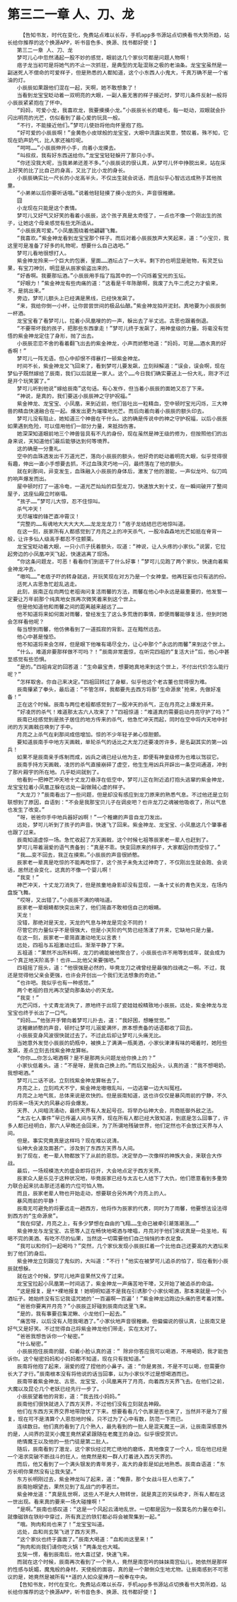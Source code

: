 # 第三二一章 人、刀、龙
        【告知书友，时代在变化，免费站点难以长存，手机app多书源站点切换看书大势所趋，站长给你推荐的这个换源APP，听书音色多、换源、找书都好使！】
       第三二一章 人、刀、龙
       梦可儿心中忽然涌起一股不妙的感觉，眼前这几个家伙可都是问题人物啊！
       痞子龙当初可是将她气的不止一次抓狂，是典型的无耻混账之极的老油条。龙宝宝虽然是一副迷死人不偿命的可爱样子，但是熟悉的人都知道，这个小东西人小鬼大，千真万确不是一个省油的灯。
       小辰辰如果跟他们混在一起，天啊，她不敢想象了！
       当看到龙宝宝眨动着一双明亮的大眼，一副人畜无害的样子接近时，梦可儿条件反射一般将小辰辰紧紧抱在了怀中。
       “妈妈，可爱小龙，我喜欢龙，我要摸摸小龙。”小辰辰长长的睫毛，每一眨动，双眼就会扑闪出明亮的光芒，仿似看到了最心爱的玩具一般。
       “不行，不能接近他们。”梦可儿使劲将他向怀里抱了抱。
       “好可爱的小辰辰啊！”金黄色小皮球般的龙宝宝，大眼中流露出笑意，赞叹着。殊不知，它现在奶声奶气，比人家还袖珍呢。
       “呵呵……”小辰辰伸开小手，向着小龙摸去。
       “叫叔叔，我有好东西送给你。”龙宝宝轻轻躲开了那只小手。
       “你还没我大呢，当我弟弟还差不多。”小辰辰说的很认真，从梦可儿怀中挣脱出来，站在床上好笑的比了比自己的身高，又比了比小龙的身长。
       小辰辰确实比一尺长的小龙高半头，不仅出生就会说话，而且似乎心智远远成熟于其他孩童。
       “小弟弟以后你要听话哦。”说着他轻轻摸了摸小龙的头，声音很稚嫩。
       囧
       小龙现在只能是这个表情。
       梦可儿又好气又好笑的看着小辰辰，这个孩子真是太奇怪了，一点也不像一个刚出生的孩子，让她这个母亲感觉有些无所适从。
       “小辰辰真可爱。”小凤凰围绕着他翩翩飞舞。
       “我喜欢。”紫金神龙看到龙宝宝那个样子。而后对着小辰辰放声大笑起来，道：“小宝贝，我这里可是准备了好多的礼物呢，想要什么自己选吧。”
       梦可儿看地很想打人。
       紫金神龙拎来一个巨大的包裹，里面……酒坛占了一大半。剩下的也明显是赃物，有灵芝仙果，有宝刀神剑，明显是从辰家偷盗出来的。
       “好香啊。我要那坛酒。”小辰辰用手指了指其中的一个闪烁着宝光的玉坛。
       “好眼力！”紫金神龙有些肉痛的道：“这看是千年陈酿啊，我废了九牛二虎之力才偷来，不，是挑出来。”
       旁边，梦可儿额头上已经满是黑线，已经快发飙了。
       “来，我给你倒一小杯，让你尝尝世间的极品仙酿。”紫金神龙拍开泥封。真地要为小辰辰倒一杯酒。
       龙宝宝看了看梦可儿，拉着小凤凰嗖的的一声，躲出去了半丈远。古思也跟着倒退。
       “不要带坏我的孩子，把那些东西拿走！”梦可儿终于发飙了，用神皇级的力量。将毫没有觉悟的紫金神龙定住了身形，抛了出去。
       小辰辰恋恋不舍的看着翻飞出去的紫金神龙，小声而娇憨地道：“妈妈，可是……酒水真的好香啊！”
       梦可儿一阵无语。但心中却恨不得暴打一顿紫金神龙。
       时间不长，紫金神龙又飞回来了，看到梦可儿要发飙，立刻辩解道：“误会，误会啊，现在梦仙子既然嫁给了辰南，我们以后就是一家人。这个……今日我们确实要送上一份大礼，刚才不过是开个玩笑罢了。”
       梦可儿听到他说“嫁给辰南”这句话。有心发作，但当着小辰辰的面她又忍了下来。
       “神说，是真的，我们要送小辰辰神之守护祝福。”
       紫金神龙、龙宝宝、小凤凰，来到近前，他们皆吐出一粒精血，空中顿时宝光闪烁，三大神兽的精血快速融合在一起。爆发出更为璀璨地光芒。而后向着向着小辰辰的额头印去。
       梦可儿没有阻止，她知道三个神兽在干什么。这的确是传说中的神之守护祝福，以后小辰辰如果遇到危险，可以借用他们一部分力量，来抵挡伤害。
       她深深知道眼前地三个神兽皆具有不凡的身份，现在虽然是神王级的修为，但按照他们的出身来说，天知道他们最后能够达到何等境界。
       这的确是一分重礼。
       空中的血珠透发出千万道光芒，落向小辰辰的额头，他好奇的眨动着明亮大眼，似乎觉得很有趣，伸出一直小手想要去抓，不过血珠灵巧地一闪，最终落在了他的额头。
       就在刹那间，异变发生，血珠融入小辰辰的身体后，激发了他的潜能，一声似龙吟、似刀鸣的响声爆发而出。
       屋中顿时打了一道冷电，一道光芒灿灿的巨型龙刀，快速放大到十丈，在一瞬间破开了整间屋子，这座仙殿立时崩塌。
       “孩子……”梦可儿大惊，忍不住惊叫。
       杀气冲天！
       无尽璀璨的锋芒直冲霄汉！
       “完整的……有魂地大大大大大……龙龙龙龙刀！”痞子龙结结巴巴地惊叫道。
       在这一刻，辰家所有人都感觉到了月亮之上的冲天杀气，一股冷森森地光芒如抵在脊背一般，让许多仙人级高手都忍不住颤栗。
       龙宝宝眨动着大眼，一只小爪子抚着额头，叹道：“神说，让人头疼的小家伙。”说罢，它拉起旁边的小凤凰冲天飞起，快速逃离了现场。
       “你这条问题龙，可恶！看看你们到底干了什么好事！”梦可儿见跑了两个家伙，快速向着紫金神龙冲去。
       “嗷呜……”老痞子吓的转身就逃，开玩笑现在对方乃是一个女神皇。他再狂妄也只有逃的份。
       活死人古思急忙趁乱逃走。
       此刻，辰南正在向两位老祖询问复活雨馨的方法，雨馨在他心中永远是最重要的，他发誓一定要让万年前那个纯真地女孩再次微笑着来到这个世上。
       但是他知道他和雨馨之间的距离越来越远了……
       他不知道将来如何面对雨馨，曾经发生了这么多荒唐的事情，即便雨馨能够复活，但到时她会怎样看他呢？
       每当想到雨馨，他仿佛看到了一道孤寂的背影。正在黯然远去。
       他心中甚是惶恐。
       他不知道将来会怎样，但是眼下他唯有竭尽全力，让心中那个“永远的雨馨”来到这个世上。
       “什么，难道非要那样做不可吗？！”辰南非常震惊，在听完四祖的“复活大计”后，他心中甚至感觉有些恐惧。
       “是的。”四祖肯定的回答道：“生命最宝贵，想要她真地来到这个世上，不付出代价怎么能行呢？”
       “怎样取舍。你自己来决定。”四祖回转过了身躯，似乎他这个老古董也觉得很为难。
       辰南攥紧了拳头，最后道：“不管怎样，我都要先去西方将那‘生命源泉’抢来，先做好准备！”
       正在这个时候。辰南与两位老祖都感觉到了一股冲天的杀气，正在月亮之上爆发开来。
       “好凌厉的杀气！难道那太古六人攻来了？”四祖惊道：“难道真的需要启动月亮守护了吗？”
       辰南已经感觉到是孩子居住的地方传来的杀气，他急忙冲天而起，同时在空中将内天地中封闭的方天画戟召唤到了手中。
       月亮之上杀气在刹那间成倍增加。惊的不少年轻子弟心惊胆颤。
       要知道辰南手中地方天画戟，单轮杀气的话比之大龙刀还要凌厉许多，是名副其实的第一凶兵！
       如果不是辰南亲手炼制而成，凶兵之魂已经认他为主，即便有神皇级修为也难以驾驭它。
       辰南手持方天画戟，凌厉的杀气直接崩碎了虚空，他生生用凶兵开辟出一条空间通道，冲到了那片殿宇的所在地。几乎眨间就到了。
       他看到一把神芒冲天地十丈龙刀悬浮在低空中，梦可儿正在附近追打抱头逃窜的紫金神龙，龙宝宝拉着小凤凰正躲在远处一副做贼心虚的样子。
       “大龙刀？”辰南看出了一些问题，但是却没有感应到龙刀原来的熟悉气息。不过他还是立刻联想到了原因，自语到：“不会是我那宝贝儿子在调皮吧？也许龙刀之魂被他吸收了，所以气息也发生了改变。”
       “呀，爸爸你手中地兵器好凶啊！”一个稚嫩的声音自龙刀发出。
       远处，梦可儿听到了孩子的声音。快速飞了回来。紫金神龙、龙宝宝、小凤凰这几个肇事者也跟了过来。
       辰南知道虚惊一场。急忙收起了方天画戟，这个时候七祖等辰家老一辈人也赶到了。
       梦可儿带着溺爱的语气责备到：“真是不乖。快变回原来的样子，大家都因你而受惊了。”
       “我……变不回去，我正在摸索。”小辰辰的声音很娇憨。
       辰家老一辈真是吃惊的不能再吃惊了，这个孩子未免太过神奇了，不仅刚出生就会跑、会说话，居然还会变化，这真的不像一个婴儿啊！
       “我变！”
       神芒冲天，十丈龙刀消失了，但是孩童地身影却没有显现，一条十丈长的青色天龙，在场内盘旋飞舞。
       “哎呀，又出错了。”小辰辰不满的嘀咕道。
       辰家老一辈眼睛都快突出来了，他们简直不敢相信自己的眼睛。
       天龙！
       没错，那绝对是天龙，天龙的气息与神龙是完全不同的！
       尽管它的力量似乎不是很强大，但是小天阶的气势已经荡漾了开来，它缺地只是力量。
       在这一刻，辰家老一辈简直激动地无以言表！
       远处，四祖与五祖激动过后。渐渐平静了下来。
       五祖道：“果然不出所料啊，龙刀的魂能被他聚合了，小辰辰也许不用等到成年，就会成为一个真正地天阶高手！也许……比他父亲要强吧。”
       四祖摇了摇头，道：“他很强是必然的，毕竟龙刀之魂曾经是最强的战魂之一啊。不过，我还是觉得他父亲会更强，也许会开创出一个我们无法想象的奇迹。”
       “也许吧。我似乎也有一种感觉。”
       两个老祖的目光再次望向那条幼小的天龙。
       “我变！”
       光芒闪烁，十丈青龙消失了，原地终于出现了瓷娃娃般精致地小辰辰。远处，紫金神龙与龙宝宝也终于长出了一口气。
       “妈妈……”他张开手臂向着梦可儿扑去，道：“我好困，想睡觉觉。”
       这稚嫩娇憨的声音，顿时让梦可儿溺爱满怀，原本想责备的话语都收了回去。
       小辰辰变身风波很快就过去了。不过此后却让梦可儿头痛无比。
       当她意外发觉小辰辰的奶瓶中，被换上了满满一瓶美酒，小家伙津津有味的喝着时，她险些发飙，差点立刻去找紫金神龙算帐。
       “你你……你怎么喝酒啊？是不是那两头问题龙给你换上的？”
       小家伙低着头。道：“不是呀，是我自己换上的。”而后又抬起头，认真的道：“我不想喝奶，我想喝酒。”
       梦可儿二话不说。立刻找紫金神龙算帐去了。
       月亮之上，立刻鸡犬不宁，紫金神龙嗷嗷乱叫，一边逃窜一边大叫冤枉。
       月亮之上地气氛，总体来说是欢快的。但是辰南知道，这也许仅仅是暴风雨前的宁静，不久的将来一场天大的风暴必将会爆发。
       天界、人间暗流涌动，最终天界有人发起号召。将举办仙神大会，共商抵御外敌之法。
       “太古七人事件”早已传遍人间与天界，现在所有人都已经大致知道，到底是怎么回事了，许多人都已经明白，那六人早晚还会回来，为了所谓地残破世界，他们定然也不会放过天界与人间。
       但是。事实究竟真是这样吗？现在难以说清。
       仙神大会波及面甚广。涉及到了东西方天界与人间。
       到了现在，老一辈人物都放下了从前的恩怨。决定举办一次像样的神族大会，来联合大作战。
       最后，一场规模浩大的盛会即将召开，大会地点定于西方天界。
       辰家众人是乐见于这种状况地，毕竟辰家已经与太古七人结下了大仇，他们愿意看到多重势力联合起来抗击那还活着的六位可怕人物。
       而且，辰家老辈人物也开始走动，想要联合另外两个月亮上的人。
       暴风雨前的平静！
       辰南无可避免的将要远走一趟西方，他将作为辰家的代表，同时为了雨馨，他要想法设法得到西方的“生命源泉”。
       “我在仰望，月亮之上，有多少梦想在自由的飞翔……生命已被牵引潮落潮涨……”
       紫金神龙与龙宝宝、古思等人正在畅快地喝酒与嚎唱，月亮对于他们来说真是一处圣地，有喝不完的美酒、有吃不尽的仙果，当然这一切需要他们自己悄悄的丰衣足食。
       “我可以和你们一起喝吗？”突然，几个家伙发现小辰辰扛着一个比他自己还要高的大酒坛来到了他们的身后。
       紫金神龙立刻跟见了鬼似的，大叫道：“不行！”他实在被梦可儿追杀的怕了，现在看到小辰辰就想躲。
       就在这个时候，梦可儿地声音果然又传了过来。
       龙宝宝拉起小凤凰第一时间逃了，紫金神龙一声痛苦地干嚎，又开始了被追杀的命运。
       “这是报复，是**裸地报复！她明明知道不是我在引诱那个小家伙喝酒，那本来就是一个小酒坛子。她始终没有忘记我诅咒她的‘一百遍啊一百遍’！”紫金神龙边跑边头痛的思考着对策。
       “爸爸你要离开月亮？”小辰辰正好碰到辰南向这里飞来。
       “是的，我有事要召集泥鳅、小龙他们一起去。”
       “痛苦呀，以后没有人陪我喝酒了。”小家伙地声音很稚嫩。但偏偏说的很认真，让辰南又是好气又是好笑。不过觉得自己将紫金神龙他们带走，实在太对了。
       “爸爸我想告诉你一个秘密。”
       “什么秘密。”
       小辰辰抱住辰南的腿，仰着小脸认真的道：“ 除非你答应我可以喝酒，不用喝奶，我才能告诉你。这个秘密妈妈和小妈妈都不知道，现在只有我知道。”
       辰南将他抱了起来，溺爱的捏了捏他的小鼻子。道：“你是男孩，不是不可以喝，但需要你长大了才行。”辰南根本没有将他说的话当回事，以为小家伙不过是想喝酒而已。
       辰南带着紫金神龙、古思、龙宝宝、小凤凰离开了月亮，向着西方天界飞去。在他们之前，大魔以及昆仑几个老妖已经先行一步了。
       小辰辰望着他的背影，道：“我去找小妈妈。”
       辰南他们很快就进入了西方天界，不过他们没有立刻就去神殿。
       他们在东西方天界交界地带隐伏了下来。想要看看几个仇家是否也来了，当然并不是为了报复，现在可不是清算个人恩怨地时候，只不过为了心中有数，防范一下而已。
       连续数日。他们真的看到了几个熟人，最先看到的一批人是混天魔王一派，让辰南深感意外的是，人间界的混天小魔王竟然紧紧跟随在老魔王的身边。似乎很受赏识。
       绝情魔王以及他的一些门徒是第二批人。
       随后，辰南看到了潜龙，这个家伙经过死亡绝地的磨练，真地像变了一个人，现在他已经是一个渴求突破不断战斗的狂人，他竟然是和一群人打着进入西方天界的。
       而后，他又看到了一个满头银发的青年男子，高大的身影是如此地熟悉。辰南自语道：“东方长明你果然没有让我失望。”
       东方长明刚过去，紫金神龙叫了起来，道：“俺靠，那个女战斗狂人也来了。”
       辰南抬眼望去，果然见到了乱战门的李若兰。
       紫金神龙道：“真是乱世啊，这些人不是大人物转世，就是真正的天纵奇才，所有人都在这一世出现。看来真的要来一场大碰撞啊！”
       “是啊。”辰南也感叹道：“这是一个风起云涌地乱世。一切都是因为一股莫名的力量在牵引。就像磁铁在铁砂中穿过，所有真正的铁钉都必将会被聚集到一起。”
       “哦。狗肉和尚也来了！”龙宝宝叫道。
       远处，血和尚玄奘飞进了西方天界。
       “这个家伙也终于露面了。”辰南大喝道：“血和尚这里来！”
       “狗肉和尚我们请你吃火锅！”两条龙也大喊。
       玄奘一愣，看到辰南后，他大喜过望，快速飞来。
       而就在这个时候，辰南再次看到了一个熟人，竟然是南宫吟的妹妹南宫仙儿，她依然是那样的性感与妩媚，魔鬼般的身材，天使般的面容，真的是一个颠倒众生地尤物。让辰南感到不可思议的是，她竟然是被所有**道的人如众星捧月一般奉在中央。
       【告知书友，时代在变化，免费站点难以长存，手机app多书源站点切换看书大势所趋，站长给你推荐的这个换源APP，听书音色多、换源、找书都好使！】